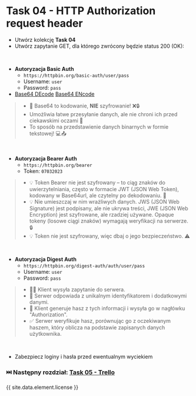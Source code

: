 # Task 04 - HTTP Authorization request header

* Utwórz kolekcję **Task 04**
* Utwórz zapytanie GET, dla którego zwrócony będzie status 200 (OK):

<br>

* **Autoryzacja Basic Auth**
    * ```https://httpbin.org/basic-auth/user/pass```
    * Username: ```user```
    * Password: ```pass```
* [Base64 DEcode](https://www.base64decode.org/) [Base64 ENcode](https://www.base64encode.org/)

> * 🔐 Base64 to kodowanie, **NIE** szyfrowanie! ❌🔒
> * Umożliwia łatwe przesyłanie danych, ale nie chroni ich przed ciekawskimi oczami 👀
> * To sposób na przedstawienie danych binarnych w formie tekstowej! 💻📤

<br>

* **Autoryzacja Bearer Auth**
    * ```https://httpbin.org/bearer```
    * Token: ```07032023```

> * 💡 Token Bearer nie jest szyfrowany – to ciąg znaków do uwierzytelniania, często w formacie JWT (JSON Web Token),
    kodowany w Base64url, ale czytelny po dekodowaniu. 🔑
> * 💡 Nie umieszczaj w nim wrażliwych danych. JWS (JSON Web Signature) jest podpisany, ale nie ukrywa treści, JWE (JSON
    Web Encryption) jest szyfrowane, ale rzadziej używane. Opaque tokeny (losowe ciągi znaków) wymagają weryfikacji na
    serwerze. 🔒
> * 💡 Token nie jest szyfrowany, więc dbaj o jego bezpieczeństwo. ⚠️

<br>

* **Autoryzacja Digest Auth**
    * ```https://httpbin.org/digest-auth/auth/user/pass```
    * Username: ```user```
    * Password: ```pass```

> * 🧑‍💻 Klient wysyła zapytanie do serwera.
> * 💬 Serwer odpowiada z unikalnym identyfikatorem i dodatkowymi danymi.
> * 🔐 Klient generuje hasz z tych informacji i wysyła go w nagłówku "Authorization".
> * ✅ Serwer weryfikuje hasz, porównując go z oczekiwanym haszem, który oblicza na podstawie zapisanych danych
    użytkownika.

<br>

* Zabezpiecz loginy i hasła przed ewentualnym wyciekiem

### ⏭️ Następny rozdział: [Task 05 - Trello](05-task-trello.md)

{{ site.data.element.license }}